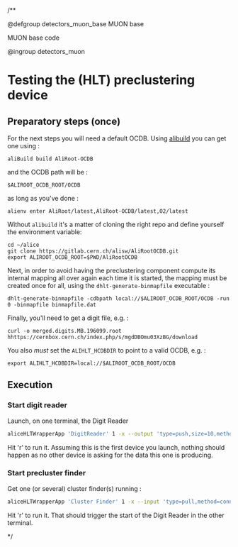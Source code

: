 /** 

@defgroup detectors_muon_base MUON base

MUON base code

@ingroup detectors_muon

# Testing the (HLT) preclustering device

## Preparatory steps (once) 

For the next steps you will need a default OCDB. Using [alibuild](http://alisw.github.io/git-advanced/) you can get one using : 

```
aliBuild build AliRoot-OCDB
```

and the OCDB path will be :

```
$ALIROOT_OCDB_ROOT/OCDB
```

as long as you've done : 

```
alienv enter AliRoot/latest,AliRoot-OCDB/latest,O2/latest
```

Without `alibuild` it's a matter of cloning the right repo and define yourself the environment variable:

```
cd ~/alice
git clone https://gitlab.cern.ch/alisw/AliRootOCDB.git
export ALIROOT_OCDB_ROOT=$PWD/AliRootOCDB
```

Next, in order to avoid having the preclustering component compute its internal mapping all over again each time it is
started, the mapping must be created once for all, using the `dhlt-generate-binmapfile` executable :

```
dhlt-generate-binmapfile -cdbpath local://$ALIROOT_OCDB_ROOT/OCDB -run 0 -binmapfile binmapfile.dat
```

Finally, you'll need to get a digit file, e.g. :

```
curl -o merged.digits.MB.196099.root hhttps://cernbox.cern.ch/index.php/s/mgdDBOmu03XzBG/download
```

You also _must_ set the `ALIHLT_HCDBDIR` to point to a valid OCDB, e.g. :

```
export ALIHLT_HCDBDIR=local://$ALIROOT_OCDB_ROOT/OCDB
```

## Execution

### Start digit reader

Launch, on one terminal, the Digit Reader

```bash
aliceHLTWrapperApp 'DigitReader' 1 -x --output 'type=push,size=10,method=bind,address=tcp://*:45000' --library libdhlt --component MUONDigitReader --parameter '-datafile merged.digits.MB.196099.root'
```

Hit 'r' to run it. Assuming this is the first device you launch, nothing should happen as no other device is asking for the data this one is producing.

### Start precluster finder

Get one (or several) cluster finder(s) running :

```bash
aliceHLTWrapperApp 'Cluster Finder' 1 -x --input 'type=pull,method=connect,size=10,address=tcp://localhost:45000' --library libdhlt --component MUONPreclusterFinder --parameter '-binmapfile binmapfile.dat'
```

Hit 'r' to run it. That should trigger the start of the Digit Reader in the other terminal.

<!-- ### Misc -->
<!--  -->
<!-- Alternatively you can also try to launch the Digit Inspector (in another terminal) : -->
<!--  -->
<!-- ```bash -->
<!-- mch-digit-inspector --source tcp://localhost:45000 -->
<!-- ``` -->
<!--  -->
<!-- Hit 'r' to run it. That should trigger the start of the Digit Reader and display a raw dump of the digits in the current terminal. -->
<!--  -->
*/
